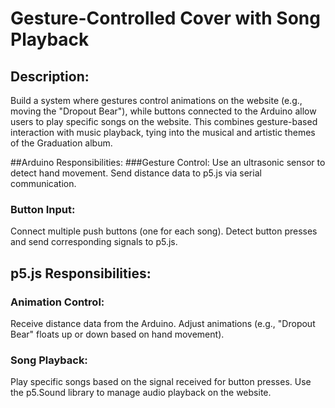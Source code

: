 # Gesture-Controlled Cover with Song Playback
## Description:
Build a system where gestures control animations on the website (e.g., moving the "Dropout Bear"), while buttons connected to the Arduino allow users to play specific songs on the website. This combines gesture-based interaction with music playback, tying into the musical and artistic themes of the Graduation album.

##Arduino Responsibilities:
###Gesture Control:
Use an ultrasonic sensor to detect hand movement.
Send distance data to p5.js via serial communication.

### Button Input:
Connect multiple push buttons (one for each song).
Detect button presses and send corresponding signals to p5.js.

## p5.js Responsibilities:
### Animation Control:
Receive distance data from the Arduino.
Adjust animations (e.g., "Dropout Bear" floats up or down based on hand movement).

### Song Playback:
Play specific songs based on the signal received for button presses.
Use the p5.Sound library to manage audio playback on the website.
